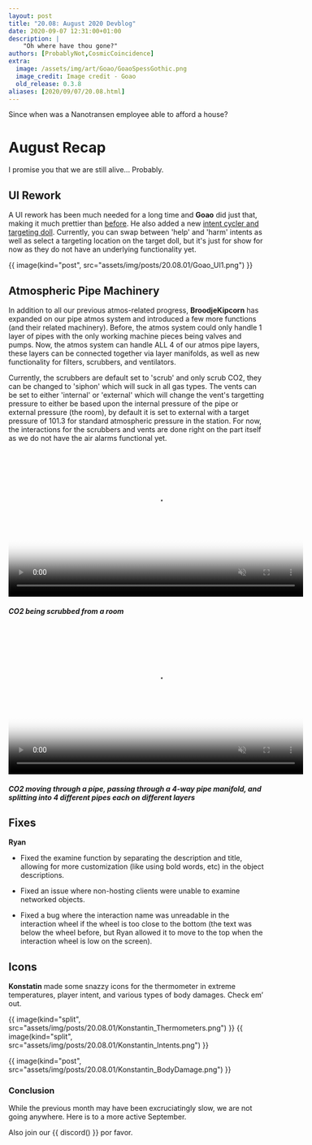 ```yaml
---
layout: post
title: "20.08: August 2020 Devblog"
date: 2020-09-07 12:31:00+01:00
description: |
    "Oh where have thou gone?"
authors: [ProbablyNot,CosmicCoincidence]
extra:
  image: /assets/img/art/Goao/GoaoSpessGothic.png
  image_credit: Image credit - Goao
  old_release: 0.3.8
aliases: [2020/09/07/20.08.html]
---
```


Since when was a Nanotransen employee able to afford a house?

# August Recap

I promise you that we are still alive... Probably.

## UI Rework

A UI rework has been much needed for a long time and **Goao** did just that, making it much prettier than [before](/assets/img/posts/20.06.01/Girders.png). He also added a new [intent cycler and targeting doll](/assets/img/posts/20.08.01/Goao_UI2.png). Currently, you can swap between 'help' and 'harm' intents as well as select a targeting location on the target doll, but it's just for show for now as they do not have an underlying functionality yet.

{{ image(kind="post", src="assets/img/posts/20.08.01/Goao_UI1.png") }}

## Atmospheric Pipe Machinery

In addition to all our previous atmos-related progress, **BroodjeKipcorn** has expanded on our pipe atmos system and introduced a few more functions (and their related machinery). Before, the atmos system could only handle 1 layer of pipes with the only working machine pieces being valves and pumps. Now, the atmos system can handle ALL 4 of our atmos pipe layers, these layers can be connected together via layer manifolds, as well as new functionality for filters, scrubbers, and ventilators.

Currently, the scrubbers are default set to 'scrub' and only scrub CO2, they can be changed to 'siphon' which will suck in all gas types. The vents can be set to either 'internal' or 'external' which will change the vent's targetting pressure to either be based upon the internal pressure of the pipe or external pressure (the room), by default it is set to external with a target pressure of 101.3 for standard atmospheric pressure in the station. For now, the interactions for the scrubbers and vents are done right on the part itself as we do not have the air alarms functional yet.

<div>
  <video controls muted poster="/assets/img/posts/20.08.01/BroodjePipeAtmos1.png" width="580px">
    <source src="/assets/img/posts/20.08.01/BroodjePipeAtmos1.mp4" type="video/mp4">
  </video>
  <h5><i>CO2 being scrubbed from a room</i></h5>
</div>

<div>
  <video controls muted poster="/assets/img/posts/20.08.01/BroodjePipeAtmos2.png" width="580px">
    <source src="/assets/img/posts/20.08.01/BroodjePipeAtmos2.mp4" type="video/mp4">
  </video>
  <h5><i>CO2 moving through a pipe, passing through a 4-way pipe manifold, and splitting into 4 different pipes each on different layers</i></h5>
</div>

## Fixes

**Ryan**

- Fixed the examine function by separating the description and title, allowing for more customization (like using bold words, etc) in the object descriptions.

- Fixed an issue where non-hosting clients were unable to examine networked objects.

- Fixed a bug where the interaction name was unreadable in the interaction wheel if the wheel is too close to the bottom (the text was below the wheel before, but Ryan allowed it to move to the top when the interaction wheel is low on the screen).

## Icons

**Konstatin** made some snazzy icons for the thermometer in extreme temperatures, player intent, and various types of body damages. Check em’ out.

<div class='horizontal-2' markdown='1'>
  {{ image(kind="split", src="assets/img/posts/20.08.01/Konstantin_Thermometers.png") }}
  {{ image(kind="split", src="assets/img/posts/20.08.01/Konstantin_Intents.png") }}
</div>

{{ image(kind="post", src="assets/img/posts/20.08.01/Konstantin_BodyDamage.png") }}

### Conclusion

While the previous month may have been excruciatingly slow, we are not going anywhere. Here is to a more active September.

Also join our {{ discord() }} por favor.
